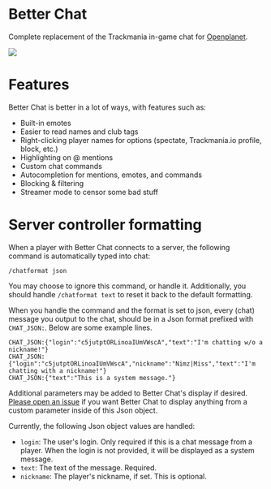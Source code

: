 # Better Chat
Complete replacement of the Trackmania in-game chat for [Openplanet](https://openplanet.nl/).

![](.github/screenshot.png)

# Features
Better Chat is better in a lot of ways, with features such as:

* Built-in emotes
* Easier to read names and club tags
* Right-clicking player names for options (spectate, Trackmania.io profile, block, etc.)
* Highlighting on @ mentions
* Custom chat commands
* Autocompletion for mentions, emotes, and commands
* Blocking & filtering
* Streamer mode to censor some bad stuff

# Server controller formatting
When a player with Better Chat connects to a server, the following command is automatically typed into chat:

	/chatformat json

You may choose to ignore this command, or handle it. Additionally, you should handle `/chatformat text` to reset it back to the default formatting.

When you handle the command and the format is set to json, every (chat) message you output to the chat, should be in a Json format prefixed with `CHAT_JSON:`. Below are some example lines.

	CHAT_JSON:{"login":"c5jutptORLinoaIUmVWscA","text":"I'm chatting w/o a nickname!"}
	CHAT_JSON:{"login":"c5jutptORLinoaIUmVWscA","nickname":"Nimz|Miss","text":"I'm chatting with a nickname!"}
	CHAT_JSON:{"text":"This is a system message."}

Additional parameters may be added to Better Chat's display if desired. [Please open an issue](https://github.com/codecat/tm-better-chat/issues/new) if you want Better Chat to display anything from a custom parameter inside of this Json object.

Currently, the following Json object values are handled:

* `login`: The user's login. Only required if this is a chat message from a player. When the login is not provided, it will be displayed as a system message.
* `text`: The text of the message. Required.
* `nickname`: The player's nickname, if set. This is optional.
